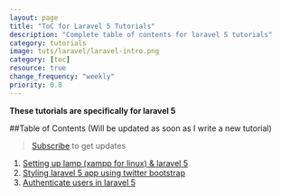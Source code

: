 ```yaml
---
layout: page
title: "ToC for Laravel 5 Tutorials"
description: "Complete table of contents for laravel 5 tutorials"
category: tutorials
image: tuts/laravel/laravel-intro.png
category: [toc]
resource: true
change_frequency: "weekly"
priority: 0.8
---
```


**These tutorials are specifically for laravel 5**

##Table of Contents (Will be updated as soon as I write a new tutorial)

> <a href="https://bhavyanshu.me/subscribe.html">Subscribe</a> to get updates

1. [Setting up lamp (xampp for linux) & laravel 5](/tutorials/quickly-setup-laravel-5-on-linux/08/24/2015)
2. [Styling laravel 5 app using twitter bootstrap](/tutorials/styling-laravel-5-based-app-with-twitter-bootstrap/08/24/2015)
3. [Authenticate users in laravel 5](/tutorials/easy-user-registration-and-authentication-in-laravel-5/09/24/2015/)
